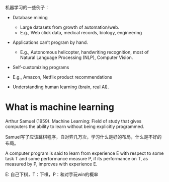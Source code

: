 机器学习的一些例子：

- Database mining 
  - Large datasets from growth of automation/web. 
  - E.g., Web click data, medical records, biology, engineering 

- Applications can’t program by hand. 
  - E.g., Autonomous helicopter, handwriting recognition, most of Natural Language Processing (NLP), Computer Vision. 
-  Self-customizing programs 
  - E.g., Amazon, Netflix product recommendations 
- Understanding human learning (brain, real AI).



# What is machine learning

Arthur Samuel (1959). Machine Learning: Field of study that gives computers the ability to learn without being explicitly programmed. 

Samuel写了应该跳棋程序，自对弈几万次，学习什么是好的布局，什么是不好的布局。

A computer program is said to learn from experience E with respect to some task T and some performance measure P, if its performance on T, as measured by P, improves with experience E.

E: 自己下棋，T：下棋，P：和对手玩win的概率





















